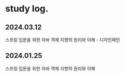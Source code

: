 # study log.

## 2024.03.12

스프링 입문을 위한 자바 객체 지향의 원리와 이해 - 디자인패턴

## 2024.01.25

스프링 입문을 위한 자바 객체 지향의 원리와 이해
